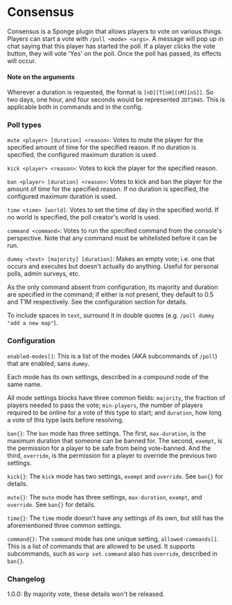 # Consensus

Consensus is a Sponge plugin that allows players to vote on various things. 
Players can start a vote with `/poll <mode> <args>`. A message will pop up in chat saying that this player has started the poll.
If a player clicks the vote button, they will vote 'Yes' on the poll.
Once the poll has passed, its effects will occur.

#### Note on the arguments
Wherever a duration is requested, the format is `[nD][T[nH][nM][nS]]`.
So two days, one hour, and four seconds would be represented `2DT1H4S`.
This is applicable both in commands and in the config.

### Poll types

`mute <player> [duration] <reason>`: Votes to mute the player for the specified amount of time for the specified reason.
If no duration is specified, the configured maximum duration is used.

`kick <player> <reason>`: Votes to kick the player for the specified reason.

`ban <player> [duration] <reason>`: Votes to kick and ban the player for the amount of time for the specified reason.
If no duration is specified, the configured maximum duration is used.

`time <time> [world]`: Votes to set the time of day in the specified world. 
If no world is specified, the poll creator's world is used.

`command <command>`: Votes to run the specified command from the console's perspective.
Note that any command must be whitelisted before it can be run.

`dummy <text> [majority] [duration]`: Makes an empty vote; i.e. one that occurs and executes but doesn't actually do anything. 
Useful for personal polls, admin surveys, etc. 

As the only command absent from configuration, its majority and duration are specified in the command; 
if either is not present, they default to 0.5 and T1M respectively. See the configuration section for details.

To include spaces in `text`, surround it in double quotes (e.g. `/poll dummy "add a new map"`).

### Configuration

`enabled-modes[]`: This is a list of the modes (AKA subcommands of `/poll`) that are enabled, sans `dummy`.

Each mode has its own settings, described in a compound node of the same name.

All mode settings blocks have three common fields: `majority`, the fraction of players needed to pass the vote;
`min-players`, the number of players required to be online for a vote of this type to start;
and `duration`, how long a vote of this type lasts before resolving.

`ban{}`: The `ban` mode has three settings. The first, `max-duration`, is the maximum duration that someone can be banned for.
The second, `exempt`, is the permission for a player to be safe from being vote-banned. 
And the third, `override`, is the permission for a player to override the previous two settings.

`kick{}`: The `kick` mode has two settings, `exempt` and `override`. See `ban{}` for details.

`mute{}`: The `mute` mode has three settings, `max-duration`, `exempt`, and `override`. See `ban{}` for details.

`time{}`: The `time` mode doesn't have any settings of its own, but still has the aforementioned three common settings.

`command{}`: The `command` mode has one unique setting, `allowed-commands[]`. This is a list of commands
that are allowed to be used. It supports subcommands, such as `warp set`. `command` also has
`override`, described in `ban{}`.

### Changelog

1.0.0: By majority vote, these details won't be released.